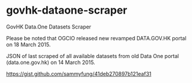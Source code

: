# govhk-dataone-scraper
GovHK Data.One Datasets Scraper

Please be noted that OGCIO released new revamped DATA.GOV.HK portal on 18 March 2015.

JSON of last scraped of all available datasets from old Data One portal (data.one.gov.hk) on 14 March 2015.

https://gist.github.com/sammyfung/41deb270897b121eaf31
